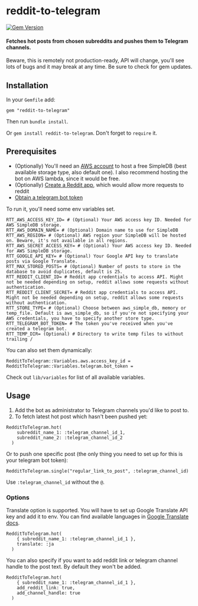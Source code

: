  reddit-to-telegram
=======================
[![Gem Version](https://badge.fury.io/rb/reddit-to-telegram.svg)](https://badge.fury.io/rb/reddit-to-telegram)

#### Fetches hot posts from chosen subreddits and pushes them to Telegram channels.

Beware, this is remotely not production-ready, API will change, you'll see lots of bugs and it may break at any time.
Be sure to check for gem updates.

## Installation
In your `Gemfile` add:
```
gem "reddit-to-telegram"
```
Then run `bundle install`.

Or `gem install reddit-to-telegram`. Don't forget to `require` it.

## Prerequisites
- (Optionally) You'll need an [AWS account](https://aws.amazon.com/) to host a free SimpleDB (best available storage type, also default one). I also recommend hosting the bot on AWS lambda, since it would be free.
- (Optionally) [Create a Reddit app](https://www.reddit.com/prefs/apps), which would allow more requests to reddit
- [Obtain a telegram bot token](https://core.telegram.org/bots/tutorial#obtain-your-bot-token)

To run it, you'll need some env variables set.
```
RTT_AWS_ACCESS_KEY_ID= # (Optional) Your AWS access key ID. Needed for AWS SimpleDB storage.
RTT_AWS_DOMAIN_NAME= # (Optional) Domain name to use for SimpleDB
RTT_AWS_REGION= # (Optional) AWS region your SimpleDB will be hosted on. Beware, it's not available in all regions.
RTT_AWS_SECRET_ACCESS_KEY= # (Optional) Your AWS access key ID. Needed for AWS SimpleDB storage.
RTT_GOOGLE_API_KEY= # (Optional) Your Google API key to translate posts via Google Translate.
RTT_MAX_STORED_POSTS= # (Optional) Number of posts to store in the database to avoid duplicates, default is 25.
RTT_REDDIT_CLIENT_ID= # Reddit app credentials to access API. Might not be needed depending on setup, reddit allows some requests without authentication.
RTT_REDDIT_CLIENT_SECRET= # Reddit app credentials to access API. Might not be needed depending on setup, reddit allows some requests without authentication.
RTT_STORE_TYPE= # (Optional) Choose between aws_simple_db, memory or temp_file. Default is aws_simple_db, so if you're not specifying your AWS credentials, you have to specify another store type.
RTT_TELEGRAM_BOT_TOKEN= # The token you've received when you've created a telegram bot.
RTT_TEMP_DIR= (Optional) # Directory to write temp files to without trailing /
```

You can also set them dynamically:
```
RedditToTelegram::Variables.aws.access_key_id =
RedditToTelegram::Variables.telegram.bot_token =
```
Check out `lib/variables` for list of all available variables.

## Usage

1. Add the bot as administrator to Telegram channels you'd like to post to.
2. To fetch latest hot post which hasn't been pushed yet:
```
RedditToTelegram.hot(
    subreddit_name_1: :telegram_channel_id_1,
    subreddit_name_2: :telegram_channel_id_2
  )
```
Or to push one specific post (the only thing you need to set up for this is your telegram bot token):
```
RedditToTelegram.single("regular_link_to_post", :telegram_channel_id)
```
Use `:telegram_channel_id` without the `@`.

### Options

Translate option is supported. You will have to set up Google Translate API key and add it to env. You can find available languages in [Google Translate docs](https://cloud.google.com/translate/docs/languages).
```
RedditToTelegram.hot(
    { subreddit_name_1: :telegram_channel_id_1 },
    translate: :ja
  )
```
You can also specify if you want to add reddit link or telegram channel handle to the post text. By default they won't be added.
```
RedditToTelegram.hot(
    { subreddit_name_1: :telegram_channel_id_1 },
    add_reddit_link: true,
    add_channel_handle: true
  )
```

